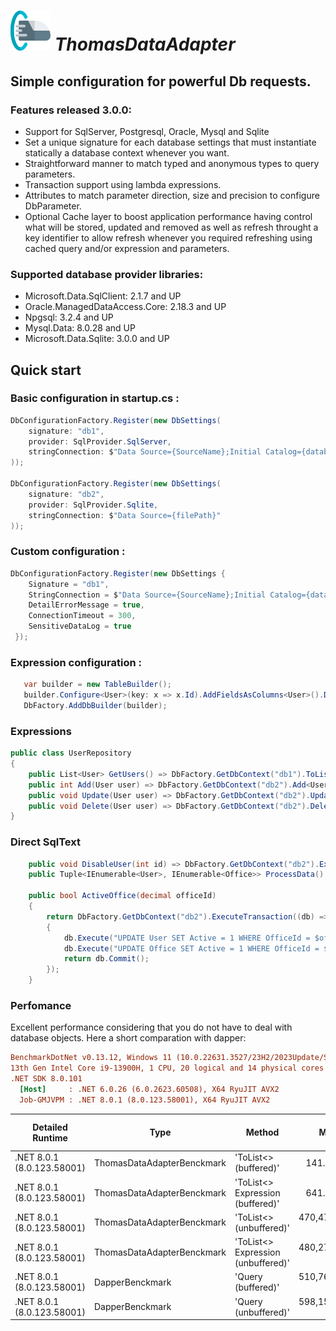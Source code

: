 # ![](./ThomasIco.png "ThomasDataAdapter") _**ThomasDataAdapter**_

## Simple configuration for powerful Db requests.

### Features released 3.0.0:

- Support for SqlServer, Postgresql, Oracle, Mysql and Sqlite
- Set a unique signature for each database settings that must instantiate statically a database context whenever you want.
- Straightforward manner to match typed and anonymous types to query parameters.
- Transaction support using lambda expressions.
- Attributes to match parameter direction, size and precision to configure DbParameter.
- Optional Cache layer to boost application performance having control what will be stored, updated and removed as well as refresh throught a key identifier to allow refresh whenever you required refreshing using cached query and/or expression and parameters.

### Supported database provider libraries:
- Microsoft.Data.SqlClient: 2.1.7 and UP
- Oracle.ManagedDataAccess.Core: 2.18.3 and UP
- Npgsql: 3.2.4 and UP
- Mysql.Data: 8.0.28 and UP
- Microsoft.Data.Sqlite: 3.0.0 and UP


## Quick start

### Basic configuration in startup.cs :

```c#
DbConfigurationFactory.Register(new DbSettings(
    signature: "db1",
    provider: SqlProvider.SqlServer,
    stringConnection: $"Data Source={SourceName};Initial Catalog={database};User ID={User};Password={Pass}"
));

DbConfigurationFactory.Register(new DbSettings(
    signature: "db2",
    provider: SqlProvider.Sqlite,
    stringConnection: $"Data Source={filePath}"
));
```

### Custom configuration :

```c#
DbConfigurationFactory.Register(new DbSettings { 
    Signature = "db1",
    StringConnection = $"Data Source={SourceName};Initial Catalog={database};User ID={User};Password={Pass}",
    DetailErrorMessage = true,
    ConnectionTimeout = 300,
    SensitiveDataLog = true
 });
```
### Expression configuration :
```c#
   var builder = new TableBuilder();
   builder.Configure<User>(key: x => x.Id).AddFieldsAsColumns<User>().DbName("system_user");
   DbFactory.AddDbBuilder(builder);
```

### Expressions
```c#
public class UserRepository
{
    public List<User> GetUsers() => DbFactory.GetDbContext("db1").ToList<User>();
    public int Add(User user) => DbFactory.GetDbContext("db2").Add<User, int>(user);
    public void Update(User user) => DbFactory.GetDbContext("db2").Update(user);
    public void Delete(User user) => DbFactory.GetDbContext("db2").Delete(user);
}
```
### Direct SqlText
```c#
    public void DisableUser(int id) => DbFactory.GetDbContext("db2").ExecuteOp(new { id }, "disable_user");
    public Tuple<IEnumerable<User>, IEnumerable<Office>> ProcessData() => DbFactory.GetDbContext("db1").ToTupleOp<User, Office>("sp_process");

    public bool ActiveOffice(decimal officeId)
    {
        return DbFactory.GetDbContext("db2").ExecuteTransaction((db) =>
        {
            db.Execute("UPDATE User SET Active = 1 WHERE OfficeId = $officeId", new { officeId });
            db.Execute("UPDATE Office SET Active = 1 WHERE OfficeId = $officeId", new { officeId });
            return db.Commit();
        });
    }
```

### Perfomance

Excellent performance considering that you do not have to deal with database objects.
Here a short comparation with dapper:

``` ini
BenchmarkDotNet v0.13.12, Windows 11 (10.0.22631.3527/23H2/2023Update/SunValley3)
13th Gen Intel Core i9-13900H, 1 CPU, 20 logical and 14 physical cores
.NET SDK 8.0.101
  [Host]     : .NET 6.0.26 (6.0.2623.60508), X64 RyuJIT AVX2
  Job-GMJVPM : .NET 8.0.1 (8.0.123.58001), X64 RyuJIT AVX2


```
| Detailed Runtime           | Type                       | Method                             | Mean         | StdDev       | Error        | Op/s        | GcMode             | Completed Work Items | Lock Contentions | Gen0   | Allocated |
|--------------------------- |--------------------------- |----------------------------------- |-------------:|-------------:|-------------:|------------:|------------------- |---------------------:|-----------------:|-------:|----------:|
| .NET 8.0.1 (8.0.123.58001) | ThomasDataAdapterBenckmark | 'ToList<> (buffered)'              |     141.3 ns |      5.49 ns |      2.63 ns | 7,077,184.3 | Toolchain=.NET 8.0 |                    - |                - | 0.0184 |     232 B |
| .NET 8.0.1 (8.0.123.58001) | ThomasDataAdapterBenckmark | 'ToList<> Expression (buffered)'   |     641.1 ns |     12.38 ns |     12.60 ns | 1,559,918.5 | Toolchain=.NET 8.0 |                    - |                - | 0.0916 |    1163 B |
| .NET 8.0.1 (8.0.123.58001) | ThomasDataAdapterBenckmark | 'ToList<> (unbuffered)'            | 470,478.3 ns | 42,804.51 ns | 15,355.33 ns |     2,125.5 | Toolchain=.NET 8.0 |                    - |                - |      - |    8217 B |
| .NET 8.0.1 (8.0.123.58001) | ThomasDataAdapterBenckmark | 'ToList<> Expression (unbuffered)' | 480,278.6 ns | 22,123.27 ns |  9,545.55 ns |     2,082.1 | Toolchain=.NET 8.0 |                    - |                - |      - |   10746 B |
| .NET 8.0.1 (8.0.123.58001) | DapperBenckmark            | 'Query<dynamic> (buffered)'        | 510,762.6 ns | 20,403.67 ns | 10,100.58 ns |     1,957.9 | Toolchain=.NET 8.0 |                    - |                - |      - |    9264 B |
| .NET 8.0.1 (8.0.123.58001) | DapperBenckmark            | 'Query<T> (unbuffered)'            | 598,158.0 ns | 26,237.02 ns | 11,952.95 ns |     1,671.8 | Toolchain=.NET 8.0 |                    - |                - | 1.9531 |   29673 B |